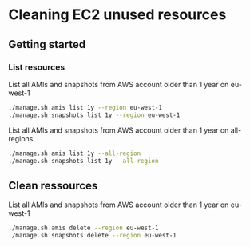 # Cleaning EC2 unused resources

## Getting started

### List resources

List all AMIs and snapshots from AWS account older than 1 year on eu-west-1

```bash
./manage.sh amis list 1y --region eu-west-1 
./manage.sh snapshots list 1y --region eu-west-1 
```

List all AMIs and snapshots from AWS account older than 1 year on all-regions

```bash
./manage.sh amis list 1y --all-region
./manage.sh snapshots list 1y --all-region
```

## Clean ressources

List all AMIs and snapshots from AWS account older than 1 year on eu-west-1

```bash
./manage.sh amis delete --region eu-west-1 
./manage.sh snapshots delete --region eu-west-1 
```
